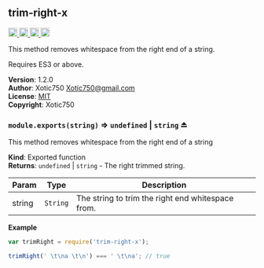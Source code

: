 <a name="module_trim-right-x"></a>

## trim-right-x
<a href="https://travis-ci.org/Xotic750/trim-right-x"
title="Travis status">
<img
src="https://travis-ci.org/Xotic750/trim-right-x.svg?branch=master"
alt="Travis status" height="18">
</a>
<a href="https://david-dm.org/Xotic750/trim-right-x"
title="Dependency status">
<img src="https://david-dm.org/Xotic750/trim-right-x.svg"
alt="Dependency status" height="18"/>
</a>
<a
href="https://david-dm.org/Xotic750/trim-right-x#info=devDependencies"
title="devDependency status">
<img src="https://david-dm.org/Xotic750/trim-right-x/dev-status.svg"
alt="devDependency status" height="18"/>
</a>
<a href="https://badge.fury.io/js/trim-right-x" title="npm version">
<img src="https://badge.fury.io/js/trim-right-x.svg"
alt="npm version" height="18">
</a>

This method removes whitespace from the right end of a string.

Requires ES3 or above.

**Version**: 1.2.0  
**Author**: Xotic750 <Xotic750@gmail.com>  
**License**: [MIT](&lt;https://opensource.org/licenses/MIT&gt;)  
**Copyright**: Xotic750  
<a name="exp_module_trim-right-x--module.exports"></a>

### `module.exports(string)` ⇒ <code>undefined</code> \| <code>string</code> ⏏
This method removes whitespace from the right end of a string

**Kind**: Exported function  
**Returns**: <code>undefined</code> \| <code>string</code> - The right trimmed string.  

| Param | Type | Description |
| --- | --- | --- |
| string | <code>String</code> | The string to trim the right end whitespace from. |

**Example**  
```js
var trimRight = require('trim-right-x');

trimRight(' \t\na \t\n') === ' \t\na'; // true
```
